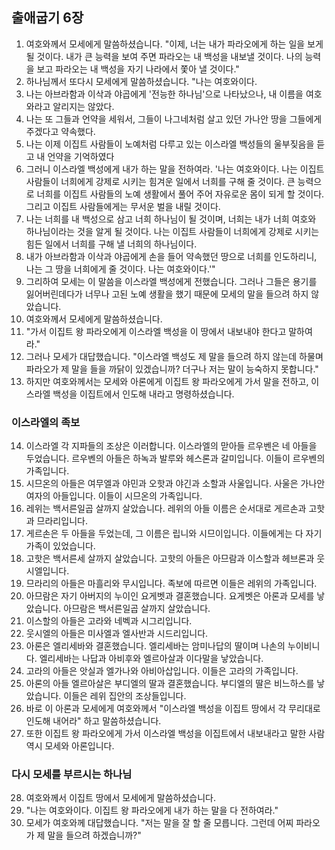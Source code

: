 ## 출애굽기 6장

1. 여호와께서 모세에게 말씀하셨습니다. "이제, 너는 내가 파라오에게 하는 일을 보게 될 것이다. 내가 큰 능력을 보여 주면 파라오는 내 백성을 내보낼 것이다. 나의 능력을 보고 파라오는 내 백성을 자기 나라에서 쫓아 낼 것이다."
2. 하나님께서 또다시 모세에게 말씀하셨습니다. "나는 여호와이다.
3. 나는 아브라함과 이삭과 야곱에게 '전능한 하나님'으로 나타났으나, 내 이름을 여호와라고 알리지는 않았다.
4. 나는 또 그들과 언약을 세워서, 그들이 나그네처럼 살고 있던 가나안 땅을 그들에게 주겠다고 약속했다.
5. 나는 이제 이집트 사람들이 노예처럼 다루고 있는 이스라엘 백성들의 울부짖음을 듣고 내 언약을 기억하였다
6. 그러니 이스라엘 백성에게 내가 하는 말을 전하여라. '나는 여호와이다. 나는 이집트 사람들이 너희에게 강제로 시키는 힘겨운 일에서 너희를 구해 줄 것이다. 큰 능력으로 너희를 이집트 사람들의 노예 생활에서 풀어 주어 자유로운 몸이 되게 할 것이다. 그리고 이집트 사람들에게는 무서운 벌을 내릴 것이다.
7. 나는 너희를 내 백성으로 삼고 너희 하나님이 될 것이며, 너희는 내가 너희 여호와 하나님이라는 것을 알게 될 것이다. 나는 이집트 사람들이 너희에게 강제로 시키는 힘든 일에서 너희를 구해 낼 너희의 하나님이다.
8. 내가 아브라함과 이삭과 야곱에게 손을 들어 약속했던 땅으로 너희를 인도하리니, 나는 그 땅을 너희에게 줄 것이다. 나는 여호와이다.'"
9. 그리하여 모세는 이 말씀을 이스라엘 백성에게 전했습니다. 그러나 그들은 용기를 잃어버린데다가 너무나 고된 노예 생활을 했기 때문에 모세의 말을 들으려 하지 않았습니다.
10. 여호와께서 모세에게 말씀하셨습니다.
11. "가서 이집트 왕 파라오에게 이스라엘 백성을 이 땅에서 내보내야 한다고 말하여라."
12. 그러나 모세가 대답했습니다. "이스라엘 백성도 제 말을 들으려 하지 않는데 하물며 파라오가 제 말을 들을 까닭이 있겠습니까? 더구나 저는 말이 능숙하지 못합니다."
13. 하지만 여호와께서는 모세와 아론에게 이집트 왕 파라오에게 가서 말을 전하고, 이스라엘 백성을 이집트에서 인도해 내라고 명령하셨습니다.
### 이스라엘의 족보
14. 이스라엘 각 지파들의 조상은 이러합니다. 이스라엘의 맏아들 르우벤은 네 아들을 두었습니다. 르우벤의 아들은 하녹과 발루와 헤스론과 갈미입니다. 이들이 르우벤의 가족입니다.
15. 시므온의 아들은 여무엘과 야민과 오핫과 야긴과 소할과 사울입니다. 사울은 가나안 여자의 아들입니다. 이들이 시므온의 가족입니다.
16. 레위는 백서른일곱 살까지 살았습니다. 레위의 아들 이름은 순서대로 게르손과 고핫과 므라리입니다.
17. 게르손은 두 아들을 두었는데, 그 이름은 립니와 시므이입니다. 이들에게는 다 자기 가족이 있었습니다.
18. 고핫은 백서른세 살까지 살았습니다. 고핫의 아들은 아므람과 이스할과 헤브론과 웃시엘입니다.
19. 므라리의 아들은 마흘리와 무시입니다. 족보에 따르면 이들은 레위의 가족입니다.
20. 아므람은 자기 아버지의 누이인 요게벳과 결혼했습니다. 요게벳은 아론과 모세를 낳았습니다. 아므람은 백서른일곱 살까지 살았습니다.
21. 이스할의 아들은 고라와 네벡과 시그리입니다.
22. 웃시엘의 아들은 미사엘과 엘사반과 시드리입니다.
23. 아론은 엘리세바와 결혼했습니다. 엘리세바는 암미나답의 딸이며 나손의 누이비니다. 엘리세바는 나답과 아비후와 엘르아살과 이다말을 낳았습니다.
24. 고라의 아들은 앗실과 엘가나와 아비아삽입니다. 이들은 고라의 가족입니다.
25. 아론의 아들 엘르아살은 부디엘의 딸과 결혼했습니다. 부디엘의 딸은 비느하스를 낳았습니다. 이들은 레위 집안의 조상들입니다.
26. 바로 이 아론과 모세에게 여호와께서 "이스라엘 백성을 이집트 땅에서 각 무리대로 인도해 내어라" 하고 말씀하셨습니다.
27. 또한 이집트 왕 파라오에게 가서 이스라엘 백성을 이집트에서 내보내라고 말한 사람 역시 모세와 아론입니다.
### 다시 모세를 부르시는 하나님
28. 여호와께서 이집트 땅에서 모세에게 말씀하셨습니다.
29. "나는 여호와이다. 이집트 왕 파라오에게 내가 하는 말을 다 전하여라."
30. 모세가 여호와께 대답했습니다. "저는 말을 잘 할 줄 모릅니다. 그런데 어찌 파라오가 제 말을 들으려 하겠습니까?"